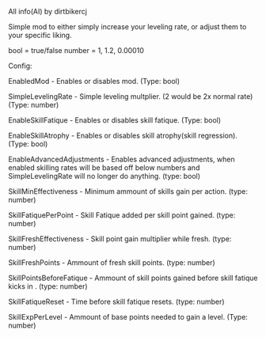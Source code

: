 All info(AI) by dirtbikercj

Simple mod to either simply increase your leveling rate, or adjust them to your specific liking.

bool = true/false
number = 1, 1.2, 0.00010

Config:

EnabledMod - Enables or disables mod. (Type: bool)

SimpleLevelingRate - Simple leveling multplier. (2 would be 2x normal rate)                     (Type: number)

EnableSkillFatique - Enables or disables skill fatique.                                         (Type: bool)

EnableSkillAtrophy - Enables or disables skill atrophy(skill regression).                       (Type: bool)

EnableAdvancedAdjustments - Enables advanced adjustments, when enabled skilling rates will be based off below numbers and SimpleLevelingRate will no longer do anything. (type: bool)

SkillMinEffectiveness - Minimum ammount of skills gain per action.                              (type: number)

SkillFatiquePerPoint - Skill Fatique added per skill point gained.                              (type: number)

SkillFreshEffectiveness - Skill point gain multiplier while fresh.                              (type: number)

SkillFreshPoints - Ammount of fresh skill points.                                               (type: number)

SkillPointsBeforeFatique - Ammount of skill points gained before skill fatique kicks in .       (type: number)

SkillFatiqueReset - Time before skill fatique resets.                                           (type: number)

SkillExpPerLevel - Ammount of base points needed to gain a level.                               (Type: number)